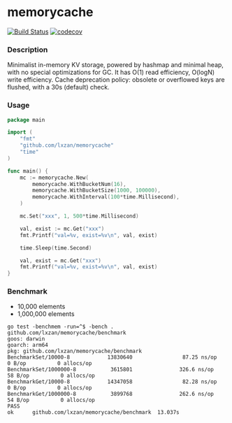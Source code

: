 # memorycache

[![Build Status][1]][2] [![codecov][3]][4]

[1]: https://github.com/lxzan/memorycache/workflows/Go%20Test/badge.svg?branch=main

[2]: https://github.com/lxzan/memorycache/actions?query=branch%3Amain

[3]: https://codecov.io/gh/lxzan/memorycache/graph/badge.svg?token=OHD6918OPT

[4]: https://codecov.io/gh/lxzan/memorycache

### Description
Minimalist in-memory KV storage, powered by hashmap and minimal heap, with no special optimizations for GC.
It has O(1) read efficiency, O(logN) write efficiency.
Cache deprecation policy: obsolete or overflowed keys are flushed, with a 30s (default) check.

### Usage
```go
package main

import (
	"fmt"
	"github.com/lxzan/memorycache"
	"time"
)

func main() {
	mc := memorycache.New(
		memorycache.WithBucketNum(16),
		memorycache.WithBucketSize(1000, 100000),
		memorycache.WithInterval(100*time.Millisecond),
	)

	mc.Set("xxx", 1, 500*time.Millisecond)

	val, exist := mc.Get("xxx")
	fmt.Printf("val=%v, exist=%v\n", val, exist)

	time.Sleep(time.Second)

	val, exist = mc.Get("xxx")
	fmt.Printf("val=%v, exist=%v\n", val, exist)
}
```

### Benchmark
- 10,000 elements
- 1,000,000 elements
```
go test -benchmem -run=^$ -bench . github.com/lxzan/memorycache/benchmark
goos: darwin
goarch: arm64
pkg: github.com/lxzan/memorycache/benchmark
BenchmarkSet/10000-8            13830640                87.25 ns/op            0 B/op          0 allocs/op
BenchmarkSet/1000000-8           3615801               326.6 ns/op            58 B/op          0 allocs/op
BenchmarkGet/10000-8            14347058                82.28 ns/op            0 B/op          0 allocs/op
BenchmarkGet/1000000-8           3899768               262.6 ns/op            54 B/op          0 allocs/op
PASS
ok      github.com/lxzan/memorycache/benchmark  13.037s
```